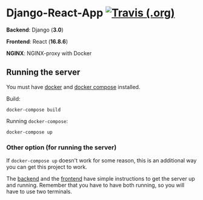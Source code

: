 # Django-React-App [![Travis (.org)](https://img.shields.io/travis/endormi/django-react-app)](https://travis-ci.org/endormi/django-react-app)

**Backend**: Django (**3.0**)

**Frontend**: React (**16.8.6**)

**NGINX**: NGINX-proxy with Docker

## Running the server

You must have [docker](https://www.docker.com/) and [docker compose](https://docs.docker.com/compose/) installed.

Build:

```
docker-compose build
```

Running `docker-compose`:

```
docker-compose up
```

### Other option (for running the server)

If `docker-compose up` doesn't work for some reason, this is an additional way you can get this project to work.

The [backend](https://github.com/endormi/django-react-app/tree/master/backend) and the [frontend](https://github.com/endormi/django-react-app/tree/master/frontend) have simple instructions to get the server up and running. Remember that you have to have both running, so you will have to use two terminals.
